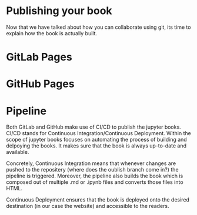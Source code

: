 # Publishing your book

Now that we have talked about how you can collaborate using git, its time to explain how the book is actually built.

# GitLab Pages

# GitHub Pages

# Pipeline

Both GitLab and GitHub make use of CI/CD to publish the jupyter books. CI/CD stands for Continuous Integration/Continuous Deployment. Within the scope of jupyter books focuses on automating  the process of building and delpoying the books. It makes sure that the book is always up-to-date and available.

Concretely, Continuous Integration means that whenever changes are pushed to the repositery (where does the oublish branch come in?) the pipeline is triggered. Moreover, the pipeline also builds the book which is composed out of multiple .md or .ipynb files and converts those files into HTML.

Continuous Deployment ensures that the book is deployed onto the desired destination (in our case the website) and accessible to the readers.